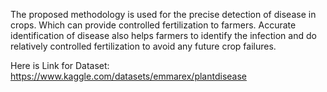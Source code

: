 The proposed methodology is used for the precise detection of disease in crops. Which can provide controlled fertilization to farmers. Accurate identification of disease also helps farmers to identify the infection and do relatively controlled fertilization to avoid any future crop failures.

Here is Link for Dataset: https://www.kaggle.com/datasets/emmarex/plantdisease 
